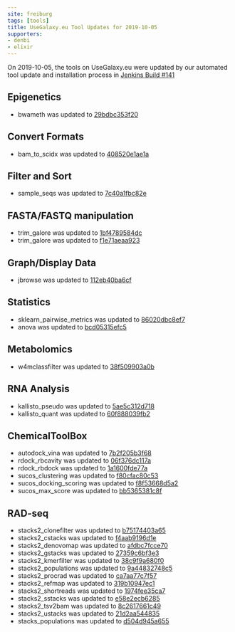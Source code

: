 ```yaml
---
site: freiburg
tags: [tools]
title: UseGalaxy.eu Tool Updates for 2019-10-05
supporters:
- denbi
- elixir
---
```


On 2019-10-05, the tools on UseGalaxy.eu were updated by our automated tool update and installation process in [Jenkins Build #141](https://build.galaxyproject.eu/job/usegalaxy-eu/job/install-tools/#141/)


## Epigenetics

- bwameth was updated to [29bdbc353f20](https://toolshed.g2.bx.psu.edu/view/iuc/bwameth/29bdbc353f20)

## Convert Formats

- bam_to_scidx was updated to [408520e1ae1a](https://toolshed.g2.bx.psu.edu/view/iuc/bam_to_scidx/408520e1ae1a)

## Filter and Sort

- sample_seqs was updated to [7c40a1fbc82e](https://toolshed.g2.bx.psu.edu/view/peterjc/sample_seqs/7c40a1fbc82e)

## FASTA/FASTQ manipulation

- trim_galore was updated to [1bf4789584dc](https://toolshed.g2.bx.psu.edu/view/bgruening/trim_galore/1bf4789584dc)
- trim_galore was updated to [f1e71aeaa923](https://toolshed.g2.bx.psu.edu/view/bgruening/trim_galore/f1e71aeaa923)

## Graph/Display Data

- jbrowse was updated to [112eb40ba6cf](https://toolshed.g2.bx.psu.edu/view/iuc/jbrowse/112eb40ba6cf)

## Statistics

- sklearn_pairwise_metrics was updated to [86020dbc8ef7](https://toolshed.g2.bx.psu.edu/view/bgruening/sklearn_pairwise_metrics/86020dbc8ef7)
- anova was updated to [bcd05315efc5](https://toolshed.g2.bx.psu.edu/view/lecorguille/anova/bcd05315efc5)

## Metabolomics

- w4mclassfilter was updated to [38f509903a0b](https://toolshed.g2.bx.psu.edu/view/eschen42/w4mclassfilter/38f509903a0b)

## RNA Analysis

- kallisto_pseudo was updated to [5ae5c312d718](https://toolshed.g2.bx.psu.edu/view/iuc/kallisto_pseudo/5ae5c312d718)
- kallisto_quant was updated to [60f888039fb2](https://toolshed.g2.bx.psu.edu/view/iuc/kallisto_quant/60f888039fb2)

## ChemicalToolBox

- autodock_vina was updated to [7b2f205b3f68](https://toolshed.g2.bx.psu.edu/view/bgruening/autodock_vina/7b2f205b3f68)
- rdock_rbcavity was updated to [06f376dc117a](https://toolshed.g2.bx.psu.edu/view/bgruening/rdock_rbcavity/06f376dc117a)
- rdock_rbdock was updated to [1a1600fde77a](https://toolshed.g2.bx.psu.edu/view/bgruening/rdock_rbdock/1a1600fde77a)
- sucos_clustering was updated to [f80cfac80c53](https://toolshed.g2.bx.psu.edu/view/bgruening/sucos_clustering/f80cfac80c53)
- sucos_docking_scoring was updated to [f8f53668d5a2](https://toolshed.g2.bx.psu.edu/view/bgruening/sucos_docking_scoring/f8f53668d5a2)
- sucos_max_score was updated to [bb5365381c8f](https://toolshed.g2.bx.psu.edu/view/bgruening/sucos_max_score/bb5365381c8f)

## RAD-seq

- stacks2_clonefilter was updated to [b75174403a65](https://toolshed.g2.bx.psu.edu/view/iuc/stacks2_clonefilter/b75174403a65)
- stacks2_cstacks was updated to [f4aab9196d1e](https://toolshed.g2.bx.psu.edu/view/iuc/stacks2_cstacks/f4aab9196d1e)
- stacks2_denovomap was updated to [afdbc7fcce70](https://toolshed.g2.bx.psu.edu/view/iuc/stacks2_denovomap/afdbc7fcce70)
- stacks2_gstacks was updated to [27359c6bf3e3](https://toolshed.g2.bx.psu.edu/view/iuc/stacks2_gstacks/27359c6bf3e3)
- stacks2_kmerfilter was updated to [38c9f9a680f0](https://toolshed.g2.bx.psu.edu/view/iuc/stacks2_kmerfilter/38c9f9a680f0)
- stacks2_populations was updated to [9a44832748c5](https://toolshed.g2.bx.psu.edu/view/iuc/stacks2_populations/9a44832748c5)
- stacks2_procrad was updated to [ca7aa77c7f57](https://toolshed.g2.bx.psu.edu/view/iuc/stacks2_procrad/ca7aa77c7f57)
- stacks2_refmap was updated to [319b10947ec1](https://toolshed.g2.bx.psu.edu/view/iuc/stacks2_refmap/319b10947ec1)
- stacks2_shortreads was updated to [1974fee35ca7](https://toolshed.g2.bx.psu.edu/view/iuc/stacks2_shortreads/1974fee35ca7)
- stacks2_sstacks was updated to [e58e2ecb6285](https://toolshed.g2.bx.psu.edu/view/iuc/stacks2_sstacks/e58e2ecb6285)
- stacks2_tsv2bam was updated to [8c2617661c49](https://toolshed.g2.bx.psu.edu/view/iuc/stacks2_tsv2bam/8c2617661c49)
- stacks2_ustacks was updated to [21d2aa544835](https://toolshed.g2.bx.psu.edu/view/iuc/stacks2_ustacks/21d2aa544835)
- stacks_populations was updated to [d504d945a655](https://toolshed.g2.bx.psu.edu/view/iuc/stacks_populations/d504d945a655)

